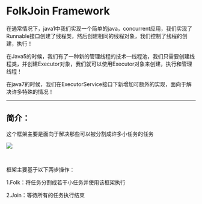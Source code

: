 # FolkJoin Framework

在通常情况下，java1中我们实现一个简单的java，concurrent应用，我们实现了Runnable接口创建了线程类，然后创建相同的线程对象，我们控制了线程的创建，执行！

在Java5的时候，我们有了一种新的管理线程的技术—线程池，我们只需要创建线程类，并创建Executor对象，我们就可以使用Executor对象来创建，执行和管理线程！

在java7的时候，我们在ExecutorService接口下新增加可额外的实现，面向于解决许多特殊的情况！

------

## 简介：

这个框架主要是面向于解决那些可以被分割成许多小任务的任务

![](/Users/biwh/Downloads/IMG_0246.jpg)

​                                       

框架主要基于以下两步操作：

1.Folk：将任务分割成若干小任务并使用该框架执行

2.Join：等待所有的任务执行结束
